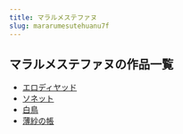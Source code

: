```yaml
---
title: マラルメステファヌ
slug: mararumesutehuanu7f
---
```


## マラルメステファヌの作品一覧

- [エロディヤッド](erodeiyatsudo21)
- [ソネット](sonetsutobf)
- [白鳥](bainiao6a)
- [薄紗の帳](boshanozhangcd)
